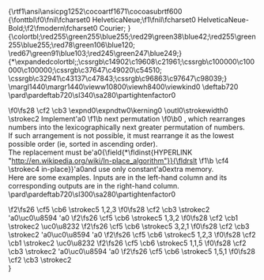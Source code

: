 {\rtf1\ansi\ansicpg1252\cocoartf1671\cocoasubrtf600
{\fonttbl\f0\fnil\fcharset0 HelveticaNeue;\f1\fnil\fcharset0 HelveticaNeue-Bold;\f2\fmodern\fcharset0 Courier;
}
{\colortbl;\red255\green255\blue255;\red29\green38\blue42;\red255\green255\blue255;\red78\green106\blue120;
\red67\green91\blue103;\red245\green247\blue249;}
{\*\expandedcolortbl;;\cssrgb\c14902\c19608\c21961;\cssrgb\c100000\c100000\c100000;\cssrgb\c37647\c49020\c54510;
\cssrgb\c32941\c43137\c47843;\cssrgb\c96863\c97647\c98039;}
\margl1440\margr1440\vieww10800\viewh8400\viewkind0
\deftab720
\pard\pardeftab720\sl340\sa280\partightenfactor0

\f0\fs28 \cf2 \cb3 \expnd0\expndtw0\kerning0
\outl0\strokewidth0 \strokec2 Implement\'a0
\f1\b next permutation
\f0\b0 , which rearranges numbers into the lexicographically next greater permutation of numbers.\
If such arrangement is not possible, it must rearrange it as the lowest possible order (ie, sorted in ascending order).\
The replacement must be\'a0{\field{\*\fldinst{HYPERLINK "http://en.wikipedia.org/wiki/In-place_algorithm"}}{\fldrslt 
\f1\b \cf4 \strokec4 in-place}}\'a0and use only constant\'a0extra memory.\
Here are some examples. Inputs are in the left-hand column and its corresponding outputs are in the right-hand column.\
\pard\pardeftab720\sl300\sa280\partightenfactor0

\f2\fs26 \cf5 \cb6 \strokec5 1,2,3
\f0\fs28 \cf2 \cb3 \strokec2 \'a0\uc0\u8594 \'a0
\f2\fs26 \cf5 \cb6 \strokec5 1,3,2
\f0\fs28 \cf2 \cb1 \strokec2 \uc0\u8232 
\f2\fs26 \cf5 \cb6 \strokec5 3,2,1
\f0\fs28 \cf2 \cb3 \strokec2 \'a0\uc0\u8594 \'a0
\f2\fs26 \cf5 \cb6 \strokec5 1,2,3
\f0\fs28 \cf2 \cb1 \strokec2 \uc0\u8232 
\f2\fs26 \cf5 \cb6 \strokec5 1,1,5
\f0\fs28 \cf2 \cb3 \strokec2 \'a0\uc0\u8594 \'a0
\f2\fs26 \cf5 \cb6 \strokec5 1,5,1
\f0\fs28 \cf2 \cb3 \strokec2 \
}